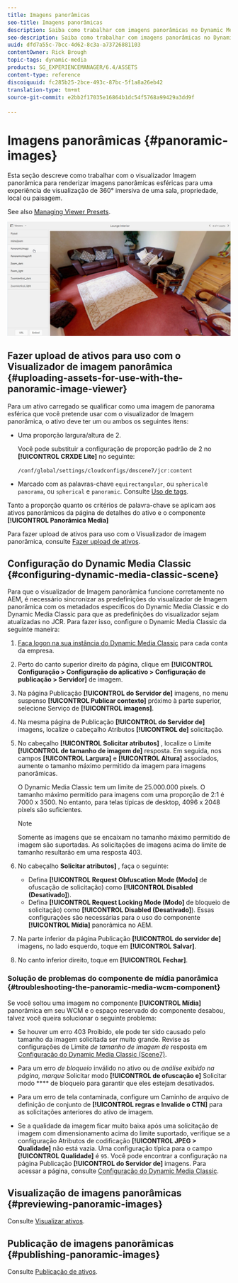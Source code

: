 ```yaml
---
title: Imagens panorâmicas
seo-title: Imagens panorâmicas
description: Saiba como trabalhar com imagens panorâmicas no Dynamic Media.
seo-description: Saiba como trabalhar com imagens panorâmicas no Dynamic Media.
uuid: dfd7a55c-7bcc-4d62-8c3a-a73726881103
contentOwner: Rick Brough
topic-tags: dynamic-media
products: SG_EXPERIENCEMANAGER/6.4/ASSETS
content-type: reference
discoiquuid: fc285b25-2bce-493c-87bc-5f1a8a26eb42
translation-type: tm+mt
source-git-commit: e2bb2f17035e16864b1dc54f5768a99429a3dd9f

---
```



# Imagens panorâmicas {#panoramic-images}

Esta seção descreve como trabalhar com o visualizador Imagem panorâmica para renderizar imagens panorâmicas esféricas para uma experiência de visualização de 360° imersiva de uma sala, propriedade, local ou paisagem.

See also [Managing Viewer Presets](managing-viewer-presets.md).

![panoramic-image2](assets/panoramic-image2.png)

## Fazer upload de ativos para uso com o Visualizador de imagem panorâmica {#uploading-assets-for-use-with-the-panoramic-image-viewer}

Para um ativo carregado se qualificar como uma imagem de panorama esférica que você pretende usar com o visualizador de Imagem panorâmica, o ativo deve ter um ou ambos os seguintes itens:

* Uma proporção largura/altura de 2.

   Você pode substituir a configuração de proporção padrão de 2 no **[!UICONTROL CRXDE Lite]** no seguinte:

   `/conf/global/settings/cloudconfigs/dmscene7/jcr:content`

* Marcado com as palavras-chave `equirectangular`, ou `spherical`e `panorama`, ou `spherical` e `panoramic`. Consulte [Uso de tags](/help/sites-authoring/tags.md).

Tanto a proporção quanto os critérios de palavra-chave se aplicam aos ativos panorâmicos da página de detalhes do ativo e o componente **[!UICONTROL Panorâmica Media]** 

Para fazer upload de ativos para uso com o Visualizador de imagem panorâmica, consulte [Fazer upload de ativos](managing-assets-touch-ui.md#uploading-assets).

## Configuração do Dynamic Media Classic {#configuring-dynamic-media-classic-scene}

Para que o visualizador de Imagem panorâmica funcione corretamente no AEM, é necessário sincronizar as predefinições do visualizador de Imagem panorâmica com os metadados específicos do Dynamic Media Classic e do Dynamic Media Classic para que as predefinições do visualizador sejam atualizadas no JCR. Para fazer isso, configure o Dynamic Media Classic da seguinte maneira:

1. [Faça logon na sua instância do Dynamic Media Classic](https://www.adobe.com/marketing-cloud/experience-manager/scene7-login.html) para cada conta da empresa.

1. Perto do canto superior direito da página, clique em **[!UICONTROL Configuração > Configuração do aplicativo > Configuração de publicação > Servidor]** de imagem.
1. Na página Publicação **[!UICONTROL do Servidor de]** imagens, no menu suspenso **[!UICONTROL Publicar contexto]** próximo à parte superior, selecione Serviço de **[!UICONTROL imagens]**.

1. Na mesma página de Publicação **[!UICONTROL do Servidor de]** imagens, localize o cabeçalho Atributos **[!UICONTROL de]** solicitação.
1. No cabeçalho **[!UICONTROL Solicitar atributos]** , localize o Limite **[!UICONTROL de tamanho de imagem de]** resposta. Em seguida, nos campos **[!UICONTROL Largura]** e **[!UICONTROL Altura]** associados, aumente o tamanho máximo permitido da imagem para imagens panorâmicas.

   O Dynamic Media Classic tem um limite de 25.000.000 pixels. O tamanho máximo permitido para imagens com uma proporção de 2:1 é 7000 x 3500. No entanto, para telas típicas de desktop, 4096 x 2048 pixels são suficientes.

   >[!NOTE]
   >
   >Somente as imagens que se encaixam no tamanho máximo permitido de imagem são suportadas. As solicitações de imagens acima do limite de tamanho resultarão em uma resposta 403.

1. No cabeçalho **Solicitar atributos]** , faça o seguinte:

   * Defina **[!UICONTROL Request Obfuscation Mode (Modo]** de ofuscação de solicitação) como **[!UICONTROL Disabled (Desativado]**).
   * Defina **[!UICONTROL Request Locking Mode (Modo]** de bloqueio de solicitação) como **[!UICONTROL Disabled (Desativado]**).
   Essas configurações são necessárias para o uso do componente **[!UICONTROL Mídia]** panorâmica no AEM.

1. Na parte inferior da página Publicação **[!UICONTROL do servidor de]** imagens, no lado esquerdo, toque em **[!UICONTROL Salvar]**.

1. No canto inferior direito, toque em **[!UICONTROL Fechar]**.

### Solução de problemas do componente de mídia panorâmica {#troubleshooting-the-panoramic-media-wcm-component}

Se você soltou uma imagem no componente **[!UICONTROL Mídia]** panorâmica em seu WCM e o espaço reservado do componente desabou, talvez você queira solucionar o seguinte problema:

* Se houver um erro 403 Proibido, ele pode ter sido causado pelo tamanho da imagem solicitada ser muito grande. Revise as configurações de Limite *de tamanho de imagem de* resposta em [Configuração do Dynamic Media Classic (Scene7)](#configuring-dynamic-media-classic-scene).

* Para um erro *de bloqueio* inválido no ativo ou de *análise exibido na página, marque* Solicitar modo **[!UICONTROL de ofuscação e]** Solicitar modo **** de bloqueio para garantir que eles estejam desativados.
* Para um erro de tela contaminada, configure um Caminho de arquivo de definição de conjunto de **[!UICONTROL regras e Invalide o CTN]** para as solicitações anteriores do ativo de imagem.
* Se a qualidade da imagem ficar muito baixa após uma solicitação de imagem com dimensionamento acima do limite suportado, verifique se a configuração Atributos de codificação **[!UICONTROL JPEG > Qualidade]** não está vazia. Uma configuração típica para o campo **[!UICONTROL Qualidade]** é `95`. Você pode encontrar a configuração na página Publicação **[!UICONTROL do Servidor de]** imagens. Para acessar a página, consulte [Configuração do Dynamic Media Classic](#configuring-dynamic-media-classic-scene).

## Visualização de imagens panorâmicas {#previewing-panoramic-images}

Consulte [Visualizar ativos](previewing-assets.md).

## Publicação de imagens panorâmicas {#publishing-panoramic-images}

Consulte [Publicação de ativos](publishing-dynamicmedia-assets.md).
